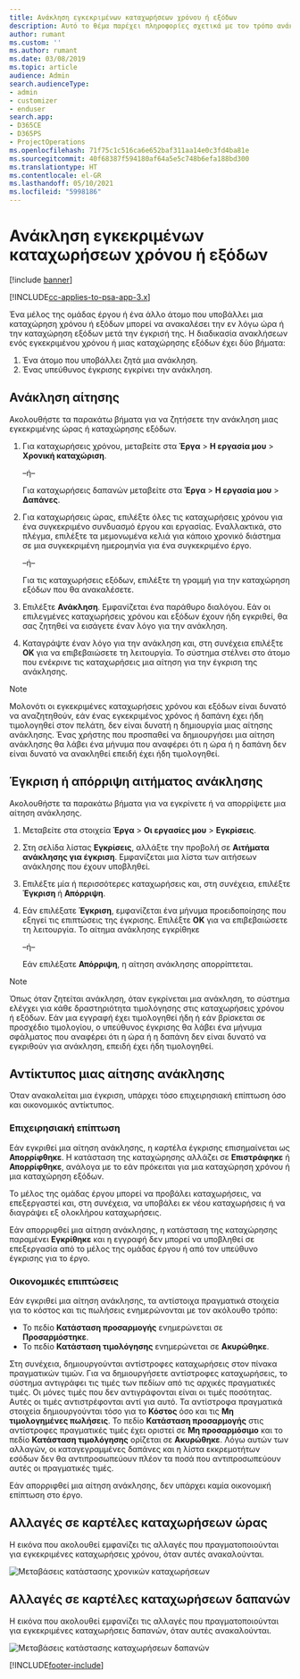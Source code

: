 ```yaml
---
title: Ανάκληση εγκεκριμένων καταχωρήσεων χρόνου ή εξόδων
description: Αυτό το θέμα παρέχει πληροφορίες σχετικά με τον τρόπο ανάκλησης μιας συναλλαγής χρόνου ή δαπάνης που έχει εγκριθεί προηγουμένως.
author: rumant
ms.custom: ''
ms.author: rumant
ms.date: 03/08/2019
ms.topic: article
audience: Admin
search.audienceType:
- admin
- customizer
- enduser
search.app:
- D365CE
- D365PS
- ProjectOperations
ms.openlocfilehash: 71f75c1c516ca6e652baf311aa14e0c3fd4ba81e
ms.sourcegitcommit: 40f68387f594180af64a5e5c748b6efa188bd300
ms.translationtype: HT
ms.contentlocale: el-GR
ms.lasthandoff: 05/10/2021
ms.locfileid: "5998186"
---
```

# <a name="recall-approved-time-or-expense-entries"></a>Ανάκληση εγκεκριμένων καταχωρήσεων χρόνου ή εξόδων

[!include [banner](../includes/psa-now-project-operations.md)]

[!INCLUDE[cc-applies-to-psa-app-3.x](../includes/cc-applies-to-psa-app-3x.md)]

Ένα μέλος της ομάδας έργου ή ένα άλλο άτομο που υποβάλλει μια καταχώρηση χρόνου ή εξόδων μπορεί να ανακαλέσει την εν λόγω ώρα ή την καταχώρηση εξόδων μετά την έγκρισή της. Η διαδικασία ανακλήσεων ενός εγκεκριμένου χρόνου ή μιας καταχώρησης εξόδων έχει δύο βήματα:

1. Ένα άτομο που υποβάλλει ζητά μια ανάκληση.
2. Ένας υπεύθυνος έγκρισης εγκρίνει την ανάκληση.

## <a name="request-a-recall"></a>Ανάκληση αίτησης

Ακολουθήστε τα παρακάτω βήματα για να ζητήσετε την ανάκληση μιας εγκεκριμένης ώρας ή καταχώρησης εξόδων.

1. Για καταχωρήσεις χρόνου, μεταβείτε στα **Έργα** \> **Η εργασία μου** \> **Χρονική καταχώριση**.

    –ή–

    Για καταχωρήσεις δαπανών μεταβείτε στα **Έργα** \> **Η εργασία μου** \> **Δαπάνες**.

2. Για καταχωρήσεις ώρας, επιλέξτε όλες τις καταχωρήσεις χρόνου για ένα συγκεκριμένο συνδυασμό έργου και εργασίας. Εναλλακτικά, στο πλέγμα, επιλέξτε τα μεμονωμένα κελιά για κάποιο χρονικό διάστημα σε μια συγκεκριμένη ημερομηνία για ένα συγκεκριμένο έργο.

    –ή–

    Για τις καταχωρήσεις εξόδων, επιλέξτε τη γραμμή για την καταχώρηση εξόδων που θα ανακαλέσετε.

3. Επιλέξτε **Ανάκληση**. Εμφανίζεται ένα παράθυρο διαλόγου. Εάν οι επιλεγμένες καταχωρήσεις χρόνου και εξόδων έχουν ήδη εγκριθεί, θα σας ζητηθεί να εισάγετε έναν λόγο για την ανάκληση.
4. Καταγράψτε έναν λόγο για την ανάκληση και, στη συνέχεια επιλέξτε **ΟΚ** για να επιβεβαιώσετε τη λειτουργία. Το σύστημα στέλνει στο άτομο που ενέκρινε τις καταχωρήσεις μια αίτηση για την έγκριση της ανάκλησης.

> [!NOTE]
> Μολονότι οι εγκεκριμένες καταχωρήσεις χρόνου και εξόδων είναι δυνατό να αναζητηθούν, εάν ένας εγκεκριμένος χρόνος ή δαπάνη έχει ήδη τιμολογηθεί στον πελάτη, δεν είναι δυνατή η δημιουργία μιας αίτησης ανάκλησης. Ένας χρήστης που προσπαθεί να δημιουργήσει μια αίτηση ανάκλησης θα λάβει ένα μήνυμα που αναφέρει ότι η ώρα ή η δαπάνη δεν είναι δυνατό να ανακληθεί επειδή έχει ήδη τιμολογηθεί.

## <a name="approve-or-reject-a-recall-request"></a>Έγκριση ή απόρριψη αιτήματος ανάκλησης

Ακολουθήστε τα παρακάτω βήματα για να εγκρίνετε ή να απορρίψετε μια αίτηση ανάκλησης.

1. Μεταβείτε στα στοιχεία **Έργα** \> **Οι εργασίες μου** \> **Εγκρίσεις**.
2. Στη σελίδα λίστας **Εγκρίσεις**, αλλάξτε την προβολή σε **Αιτήματα ανάκλησης για έγκριση**. Εμφανίζεται μια λίστα των αιτήσεων ανάκλησης που έχουν υποβληθεί.
3. Επιλέξτε μία ή περισσότερες καταχωρήσεις και, στη συνέχεια, επιλέξτε **Έγκριση** ή **Απόρριψη**.
4. Εάν επιλέξατε **Έγκριση**, εμφανίζεται ένα μήνυμα προειδοποίησης που εξηγεί τις επιπτώσεις της έγκρισης. Επιλέξτε **ΟΚ** για να επιβεβαιώσετε τη λειτουργία. Το αίτημα ανάκλησης εγκρίθηκε

    –ή–

    Εάν επιλέξατε **Απόρριψη**, η αίτηση ανάκλησης απορρίπτεται.

> [!NOTE]
> Όπως όταν ζητείται ανάκληση, όταν εγκρίνεται μια ανάκληση, το σύστημα ελέγχει για κάθε δραστηριότητα τιμολόγησης στις καταχωρήσεις χρόνου ή εξόδων. Εάν μια εγγραφή έχει τιμολογηθεί ήδη ή εάν βρίσκεται σε προσχέδιο τιμολογίου, ο υπεύθυνος έγκρισης θα λάβει ένα μήνυμα σφάλματος που αναφέρει ότι η ώρα ή η δαπάνη δεν είναι δυνατό να εγκριθούν για ανάκληση, επειδή έχει ήδη τιμολογηθεί.

## <a name="impact-of-a-recall-request"></a>Αντίκτυπος μιας αίτησης ανάκλησης

Όταν ανακαλείται μια έγκριση, υπάρχει τόσο επιχειρησιακή επίπτωση όσο και οικονομικός αντίκτυπος.

### <a name="operational-impact"></a>Επιχειρησιακή επίπτωση

Εάν εγκριθεί μια αίτηση ανάκλησης, η καρτέλα έγκρισης επισημαίνεται ως **Απορρίφθηκε**. Η κατάσταση της καταχώρησης αλλάζει σε **Επιστράφηκε** ή **Απορρίφθηκε**, ανάλογα με το εάν πρόκειται για μια καταχώρηση χρόνου ή μια καταχώρηση εξόδων.

Το μέλος της ομάδας έργου μπορεί να προβάλει καταχωρήσεις, να επεξεργαστεί και, στη συνέχεια, να υποβάλει εκ νέου καταχωρήσεις ή να διαγράψει εξ ολοκλήρου καταχωρήσεις.

Εάν απορριφθεί μια αίτηση ανάκλησης, η κατάσταση της καταχώρησης παραμένει **Εγκρίθηκε** και η εγγραφή δεν μπορεί να υποβληθεί σε επεξεργασία από το μέλος της ομάδας έργου ή από τον υπεύθυνο έγκρισης για το έργο.

### <a name="financial-impact"></a>Οικονομικές επιπτώσεις

Εάν εγκριθεί μια αίτηση ανάκλησης, τα αντίστοιχα πραγματικά στοιχεία για το κόστος και τις πωλήσεις ενημερώνονται με τον ακόλουθο τρόπο:

- Το πεδίο **Κατάσταση προσαρμογής** ενημερώνεται σε **Προσαρμόστηκε**.
- Το πεδίο **Κατάσταση τιμολόγησης** ενημερώνεται σε **Ακυρώθηκε**.

Στη συνέχεια, δημιουργούνται αντίστροφες καταχωρήσεις στον πίνακα πραγματικών τιμών. Για να δημιουργήσετε αντίστροφες καταχωρήσεις, το σύστημα αντιγράφει τις τιμές των πεδίων από τις αρχικές πραγματικές τιμές. Οι μόνες τιμές που δεν αντιγράφονται είναι οι τιμές ποσότητας. Αυτές οι τιμές αντιστρέφονται αντί για αυτό. Τα αντίστροφα πραγματικά στοιχεία δημιουργούνται τόσο για το **Κόστος** όσο και τις **Μη τιμολογημένες πωλήσεις**. Το πεδίο **Κατάσταση προσαρμογής** στις αντίστροφες πραγματικές τιμές έχει οριστεί σε **Μη προσαρμόσιμο** και το πεδίο **Κατάσταση τιμολόγησης** ορίζεται σε **Ακυρώθηκε**. Λόγω αυτών των αλλαγών, οι καταγεγραμμένες δαπάνες και η λίστα εκκρεμοτήτων εσόδων δεν θα αντιπροσωπεύουν πλέον τα ποσά που αντιπροσωπεύουν αυτές οι πραγματικές τιμές.

Εάν απορριφθεί μια αίτηση ανάκλησης, δεν υπάρχει καμία οικονομική επίπτωση στο έργο.

## <a name="changes-to-time-entry-records"></a>Αλλαγές σε καρτέλες καταχωρήσεων ώρας

Η εικόνα που ακολουθεί εμφανίζει τις αλλαγές που πραγματοποιούνται για εγκεκριμένες καταχωρήσεις χρόνου, όταν αυτές ανακαλούνται.

![Μεταβάσεις κατάστασης χρονικών καταχωρήσεων](media/TimeEntryStateTransitions.png)

## <a name="changes-to-expense-entry-records"></a>Αλλαγές σε καρτέλες καταχωρήσεων δαπανών

Η εικόνα που ακολουθεί εμφανίζει τις αλλαγές που πραγματοποιούνται για εγκεκριμένες καταχωρήσεις δαπανών, όταν αυτές ανακαλούνται.

![Μεταβάσεις κατάστασης καταχωρήσεων δαπανών](media/ExpenseEntryStateTransitions.png)


[!INCLUDE[footer-include](../includes/footer-banner.md)]